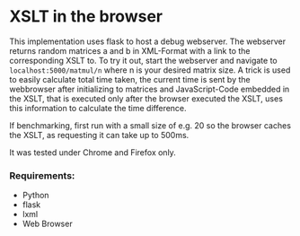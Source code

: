 # XSLT in the browser
This implementation uses flask to host a debug webserver. The webserver returns random matrices a and b in XML-Format with a link to the corresponding XSLT to. To try it out, start the webserver and navigate to `localhost:5000/matmul/n` where n is your desired matrix size. A trick is used to easily calculate total time taken, the current time is sent by the webbrowser after initializing to matrices and JavaScript-Code embedded in the XSLT, that is executed only after the browser executed the XSLT, uses this information to calculate the time difference.

If benchmarking, first run with a small size of e.g. 20 so the browser caches the XSLT, as requesting it can take up to 500ms.

It was tested under Chrome and Firefox only.

### Requirements:
- Python
- flask
- lxml
- Web Browser